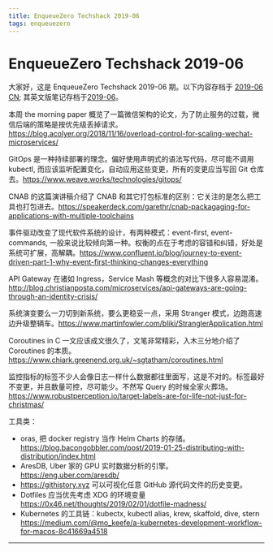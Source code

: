 ```yaml
---
title: EnqueueZero Techshack 2019-06
tags: enqueuezero
---
```


# EnqueueZero Techshack 2019-06

大家好，这是 EnqueueZero Techshack 2019-06 期。以下内容存档于 [2019-06 CN](https://enqueuezero.com/techshack.weekly/2019-06-CN.html); 其英文版笔记存档于[2019-06](https://enqueuezero.com/techshack.weekly/2019-06.html)。

本周 the morning paper 概览了一篇微信架构的论文，为了防止服务的过载，微信后端的策略是按优先级丢掉请求。<https://blog.acolyer.org/2018/11/16/overload-control-for-scaling-wechat-microservices/>

GitOps 是一种持续部署的理念。偏好使用声明式的语法写代码，尽可能不调用 kubectl, 而应该监听配置变化，自动应用这些变更，所有的变更应当写回 Git 仓库去。<https://www.weave.works/technologies/gitops/>

CNAB 的这篇演讲稿介绍了 CNAB 和其它打包标准的区别：它关注的是怎么把工具也打包进去。<https://speakerdeck.com/garethr/cnab-packagaging-for-applications-with-multiple-toolchains>

事件驱动改变了现代软件系统的设计，有两种模式：event-first, event-commands, 一般来说比较倾向第一种。权衡的点在于考虑的容错和纠错，好处是系统可扩展，高解耦。<https://www.confluent.io/blog/journey-to-event-driven-part-1-why-event-first-thinking-changes-everything>

API Gateway 在诸如 Ingress，Service Mash 等概念的对比下很多人容易混淆。<http://blog.christianposta.com/microservices/api-gateways-are-going-through-an-identity-crisis/>

系统演变要么一刀切到新系统，要么更稳妥一点，采用 Stranger 模式，边跑高速边升级整辆车。<https://www.martinfowler.com/bliki/StranglerApplication.html>

Coroutines in C 一文应该成文很久了，文笔非常精彩，入木三分地介绍了 Coroutines 的本质。<https://www.chiark.greenend.org.uk/~sgtatham/coroutines.html>

监控指标的标签不少人会像日志一样什么数据都往里面写，这是不对的。标签最好不变更，并且数量可控，尽可能少。不然写 Query 的时候全家火葬场。<https://www.robustperception.io/target-labels-are-for-life-not-just-for-christmas/>

工具类：
* oras, 把 docker registry 当作 Helm Charts 的存储。<https://blog.bacongobbler.com/post/2019-01-25-distributing-with-distribution/index.html>
* AresDB, Uber 家的 GPU 实时数据分析的引擎。<https://eng.uber.com/aresdb/>
* <https://githistory.xyz> 可以可视化任意 GitHub 源代码文件的历史变更。
* Dotfiles 应当优先考虑 XDG 的环境变量 <https://0x46.net/thoughts/2019/02/01/dotfile-madness/>
* Kubernetes 的工具链：kubectx, kubectl alias, krew, skaffold, dive, stern <https://medium.com/@mo_keefe/a-kubernetes-development-workflow-for-macos-8c41669a4518>

---

<SubscribeCNList />

<TechshackHeader />

